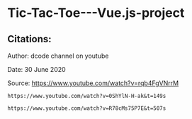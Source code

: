 # Tic-Tac-Toe---Vue.js-project

## Citations:

Author: dcode channel on youtube

Date: 30 June 2020

Source: https://www.youtube.com/watch?v=rqb4FgVNrrM

	https://www.youtube.com/watch?v=0ShYlN-H-ak&t=149s
				
	https://www.youtube.com/watch?v=R78cMs75P7E&t=507s











